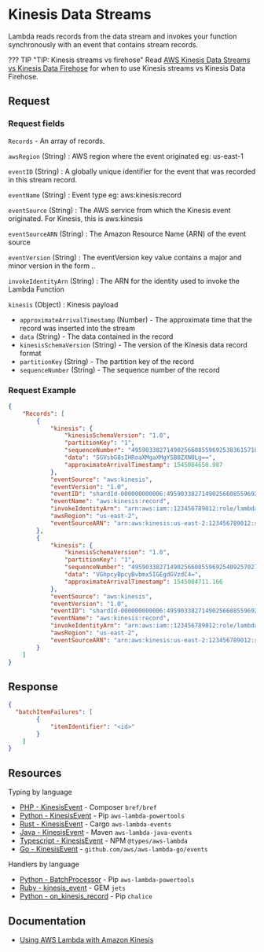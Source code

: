 # Kinesis Data Streams

Lambda reads records from the data stream and invokes your function synchronously with an event that contains stream records.

??? TIP "TIP: Kinesis streams vs firehose"
    Read [AWS Kinesis Data Streams vs Kinesis Data Firehose](https://jayendrapatil.com/aws-kinesis-data-streams-vs-kinesis-firehose/) for when to use Kinesis streams vs Kinesis Data Firehose.

## Request

### Request fields

`Records` - An array of records.

`awsRegion` (String)
: AWS region where the event originated eg: us-east-1

`eventID` (String)
: A globally unique identifier for the event that was recorded in this stream record.

`eventName` (String)
: Event type eg: aws:kinesis:record

`eventSource` (String)
: The AWS service from which the Kinesis event originated. For Kinesis, this is aws:kinesis

`eventSourceARN` (String)
: The Amazon Resource Name (ARN) of the event source

`eventVersion` (String)
: The eventVersion key value contains a major and minor version in the form <major>.<minor>.

`invokeIdentityArn` (String)
: The ARN for the identity used to invoke the Lambda Function

`kinesis` (Object)
: Kinesis payload

- `approximateArrivalTimestamp` (Number) - The approximate time that the record was inserted into the stream
- `data` (String) - The data contained in the record
- `kinesisSchemaVersion` (String) - The version of the Kinesis data record format
- `partitionKey` (String) - The partition key of the record
- `sequenceNumber` (String) - The sequence number of the record

### Request Example

```json
{
    "Records": [
        {
            "kinesis": {
                "kinesisSchemaVersion": "1.0",
                "partitionKey": "1",
                "sequenceNumber": "49590338271490256608559692538361571095921575989136588898",
                "data": "SGVsbG8sIHRoaXMgaXMgYSB0ZXN0Lg==",
                "approximateArrivalTimestamp": 1545084650.987
            },
            "eventSource": "aws:kinesis",
            "eventVersion": "1.0",
            "eventID": "shardId-000000000006:49590338271490256608559692538361571095921575989136588898",
            "eventName": "aws:kinesis:record",
            "invokeIdentityArn": "arn:aws:iam::123456789012:role/lambda-role",
            "awsRegion": "us-east-2",
            "eventSourceARN": "arn:aws:kinesis:us-east-2:123456789012:stream/lambda-stream"
        },
        {
            "kinesis": {
                "kinesisSchemaVersion": "1.0",
                "partitionKey": "1",
                "sequenceNumber": "49590338271490256608559692540925702759324208523137515618",
                "data": "VGhpcyBpcyBvbmx5IGEgdGVzdC4=",
                "approximateArrivalTimestamp": 1545084711.166
            },
            "eventSource": "aws:kinesis",
            "eventVersion": "1.0",
            "eventID": "shardId-000000000006:49590338271490256608559692540925702759324208523137515618",
            "eventName": "aws:kinesis:record",
            "invokeIdentityArn": "arn:aws:iam::123456789012:role/lambda-role",
            "awsRegion": "us-east-2",
            "eventSourceARN": "arn:aws:kinesis:us-east-2:123456789012:stream/lambda-stream"
        }
    ]
}
```

## Response

```json title="Reporting batch item failures"
{ 
  "batchItemFailures": [ 
        {
            "itemIdentifier": "<id>"
        }
    ]
}
```

## Resources

Typing by language

- [PHP - KinesisEvent](https://bref.sh/docs/function/handlers.html#kinesis-events) - Composer `bref/bref`
- [Python - KinesisEvent](https://awslabs.github.io/aws-lambda-powertools-python/latest/utilities/data_classes/#kinesis-streams) - Pip `aws-lambda-powertools`
- [Rust - KinesisEvent](https://github.com/LegNeato/aws-lambda-events/blob/master/aws_lambda_events/src/generated/kinesis.rs) - Cargo `aws-lambda-events`
- [Java - KinesisEvent](https://github.com/aws/aws-lambda-java-libs/blob/master/aws-lambda-java-events/src/main/java/com/amazonaws/services/lambda/runtime/events/KinesisEvent.java) - Maven `aws-lambda-java-events`
- [Typescript - KinesisEvent](https://github.com/DefinitelyTyped/DefinitelyTyped/blob/master/types/aws-lambda/trigger/kinesis-stream.d.ts) - NPM `@types/aws-lambda`
- [Go - KinesisEvent](https://github.com/aws/aws-lambda-go/blob/main/events/README_Kinesis.md) - `github.com/aws/aws-lambda-go/events`

Handlers by language

- [Python - BatchProcessor](https://awslabs.github.io/aws-lambda-powertools-python/latest/utilities/batch/#processing-messages-from-kinesis) - Pip `aws-lambda-powertools`
- [Ruby - kinesis_event](https://rubyonjets.com/docs/events/kinesis/) - GEM `jets`
- [Python - on_kinesis_record](https://aws.github.io/chalice/topics/events.html#kinesis-events) - Pip `chalice`

## Documentation

- [Using AWS Lambda with Amazon Kinesis](https://docs.aws.amazon.com/lambda/latest/dg/with-kinesis.html)
